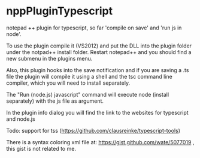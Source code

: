 nppPluginTypescript
===================

notepad ++ plugin for typescript, 
so far 'compile on save'
and 'run js in node'.

To use the plugin compile it (VS2012) and put the DLL into the plugin folder under the notpad++ install folder.
Restart notepad++ and you should find a new submenu in the plugins menu.

Also, this plugin hooks into the save notification and if you are saving a .ts file 
the plugin will compile it using a shell and the tsc command line compiler, which you will need to install separately.

The "Run (node.js) javascript" command will execute node (install separately) with the js file as argument.

In the plugin info dialog you will find the link to the websites for typescript and node.js

Todo:
  support for tss (https://github.com/clausreinke/typescript-tools)
  


There is a syntax coloring xml file at: https://gist.github.com/wate/5077019 , this gist is not related to me.
